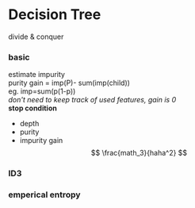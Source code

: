 Decision Tree
========================
divide & conquer  

### basic
estimate impurity  
purity gain = imp(P)- sum(imp(child))  
eg. imp=sum(p(1-p))  
*don't need to keep track of used features, gain is 0*  
**stop condition**
- depth
- purity
- impurity gain  
$$ \frac{math_3}{haha^2} $$


### ID3

### emperical entropy

